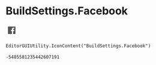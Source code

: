 # BuildSettings.Facebook
![](/img/BuildSettings.Facebook.png)

``` CSharp
EditorGUIUtility.IconContent("BuildSettings.Facebook")
```
```
-5485581235442607191
```
